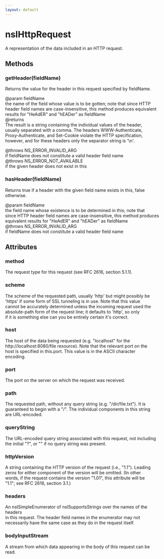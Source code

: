 ```yaml
---
layout: default
---
```


# nsIHttpRequest #
  
A representation of the data included in an HTTP request.  
  

## Methods ##

### getHeader(fieldName) ###
  
Returns the value for the header in this request specified by fieldName.  
  
@param fieldName  
  the name of the field whose value is to be gotten; note that since HTTP  
  header field names are case-insensitive, this method produces equivalent  
  results for "HeAdER" and "hEADer" as fieldName  
@returns  
  The result is a string containing the individual values of the header,  
  usually separated with a comma.  The headers WWW-Authenticate,  
  Proxy-Authenticate, and Set-Cookie violate the HTTP specification,  
  however, and for these headers only the separator string is '\n'.  
  
@throws NS_ERROR_INVALID_ARG  
  if fieldName does not constitute a valid header field name  
@throws NS_ERROR_NOT_AVAILABLE  
  if the given header does not exist in this  
  

### hasHeader(fieldName) ###
  
Returns true if a header with the given field name exists in this, false  
otherwise.  
  
@param fieldName  
  the field name whose existence is to be determined in this; note that  
  since HTTP header field names are case-insensitive, this method produces  
  equivalent results for "HeAdER" and "hEADer" as fieldName  
@throws NS_ERROR_INVALID_ARG  
  if fieldName does not constitute a valid header field name  
  

## Attributes ##

### method ###
  
The request type for this request (see RFC 2616, section 5.1.1).  
  

### scheme ###
  
The scheme of the requested path, usually 'http' but might possibly be  
'https' if some form of SSL tunneling is in use.  Note that this value  
cannot be accurately determined unless the incoming request used the  
absolute-path form of the request line; it defaults to 'http', so only  
if it is something else can you be entirely certain it's correct.  
  

### host ###
  
The host of the data being requested (e.g. "localhost" for the  
http://localhost:8080/file resource).  Note that the relevant port on the  
host is specified in this.port.  This value is in the ASCII character  
encoding.  
  

### port ###
  
The port on the server on which the request was received.  
  

### path ###
  
The requested path, without any query string (e.g. "/dir/file.txt").  It is  
guaranteed to begin with a "/".  The individual components in this string  
are URL-encoded.  
  

### queryString ###
  
The URL-encoded query string associated with this request, not including  
the initial "?", or "" if no query string was present.  
  

### httpVersion ###
  
A string containing the HTTP version of the request (i.e., "1.1").  Leading  
zeros for either component of the version will be omitted.  (In other  
words, if the request contains the version "1.01", this attribute will be  
"1.1"; see RFC 2616, section 3.1.)  
  

### headers ###
  
An nsISimpleEnumerator of nsISupportsStrings over the names of the headers  
in this request.  The header field names in the enumerator may not  
necessarily have the same case as they do in the request itself.  
  

### bodyInputStream ###
  
A stream from which data appearing in the body of this request can be read.  
  
